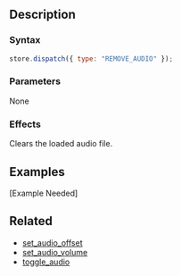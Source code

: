 ## Description

### Syntax

```javascript
store.dispatch({ type: "REMOVE_AUDIO" });
```

### Parameters

None

### Effects

Clears the loaded audio file.

## Examples

[Example Needed]

## Related

- [set_audio_offset](./set_audio_offset.md)
- [set_audio_volume](./set_audio_volume.md)
- [toggle_audio](./toggle_audio.md)